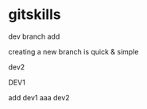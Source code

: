 # gitskills

dev branch add


creating a new branch is quick &  simple


dev2


DEV1	


add dev1
aaa dev2
